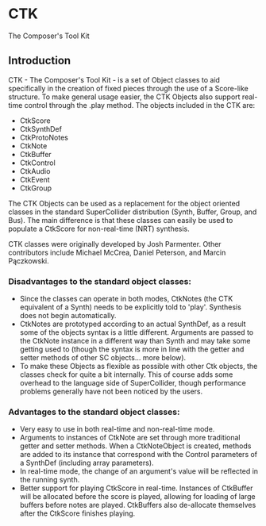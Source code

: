 # CTK
The Composer's Tool Kit
## Introduction
CTK - The Composer's Tool Kit - is a set of Object classes to aid specifically in the creation of fixed pieces through the use of a Score-like structure. To make general usage easier, the CTK Objects also support real-time control through the .play method. The objects included in the CTK are:

* CtkScore
* CtkSynthDef
* CtkProtoNotes
* CtkNote
* CtkBuffer
* CtkControl
* CtkAudio
* CtkEvent
* CtkGroup

The CTK Objects can be used as a replacement for the object oriented classes in the standard SuperCollider distribution (Synth, Buffer, Group, and Bus). The main difference is that these classes can easily be used to populate a CtkScore for non-real-time (NRT) synthesis.

CTK classes were originally developed by Josh Parmenter. Other contributors include Michael McCrea, Daniel Peterson, and Marcin Pączkowski.

### Disadvantages to the standard object classes:
* Since the classes can operate in both modes, CtkNotes (the CTK equivalent of a Synth) needs to be explicitly told to 'play'. Synthesis does not begin automatically.
* CtkNotes are prototyped according to an actual SynthDef, as a result some of the objects syntax is a little different. Arguments are passed to the CtkNote instance in a different way than Synth and may take some getting used to (though the syntax is more in line with the getter and setter methods of other SC objects... more below).
* To make these Objects as flexible as possible with other Ctk objects, the classes check for quite a bit internally. This of course adds some overhead to the language side of SuperCollider, though performance problems generally have not been noticed by the users.
### Advantages to the standard object classes:
* Very easy to use in both real-time and non-real-time mode.
* Arguments to instances of CtkNote are set through more traditional getter and setter methods. When a CtkNoteObject is created, methods are added to its instance that correspond with the Control parameters of a SynthDef (including array parameters).
* In real-time mode, the change of an argument's value will be reflected in the running synth.
* Better support for playing CtkScore in real-time. Instances of CtkBuffer will be allocated before the score is played, allowing for loading of large buffers before notes are played. CtkBuffers also de-allocate themselves after the CtkScore finishes playing.
